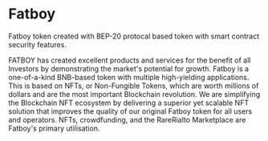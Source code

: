 # Fatboy

Fatboy token created with BEP-20 protocal based token with smart contract security features.


FATBOY has created excellent products and services for the benefit of all Investors by demonstrating the market's potential for growth. Fatboy is a one-of-a-kind BNB-based token with multiple high-yielding applications. This is based on NFTs, or Non-Fungible Tokens, which are worth millions of dollars and are the most important Blockchain revolution. We are simplifying the Blockchain NFT ecosystem by delivering a superior yet scalable NFT solution that improves the quality of our original Fatboy token for all users and operators. NFTs, crowdfunding, and the RareRialto Marketplace are Fatboy's primary utilisation.
